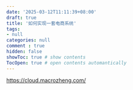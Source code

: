 ```yaml
---
date: '2025-03-12T11:11:39+08:00'
draft: true
title: '如何实现一套电商系统'
tags: 
- null
categories: null
comment : true
hidden: false
showToc: true # show contents
TocOpen: true # open contents automantically
---
```


https://cloud.macrozheng.com/
